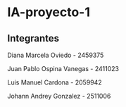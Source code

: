 # IA-proyecto-1
## Integrantes
Diana Marcela Oviedo - 2459375

Juan Pablo Ospina Vanegas - 2411023

Luis Manuel Cardona - 2059942

Johann Andrey Gonzalez - 2511006